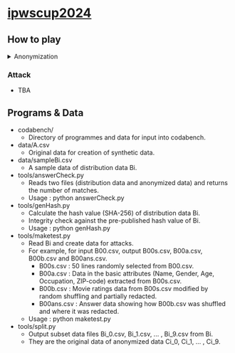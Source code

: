 # [ipwscup2024](https://www.iwsec.org/pws/ipws2024/)

## How to play

<details>
   <summary><bf>Anonymization</bf> </summary>
   1. Receive three sets of distribution data from the organizer.
   2. Select one set of data to be anonymized from the three sets of distribution data.
   3. Commit the ID (e.g. 00) of the selected distribution data to [the thread in the Forum tab](https://www.codabench.org/forums/3178/507/).
   4. Rename the file names of the selected distribution dataset to include your Team ID.
      - For example, if the team ID is 99, iBi00.csv, iBi00_0.csv, ... iBi00_9.csv must be renamed to iB99.csv, iB99_0.csv, ... , iB99_9.csv (note that the third character 'i' is removed).
   5. Anonymize the selected distribution dataset.
      - For example, if the team ID is 99, then iB99_0.csv, ... , iB99_9.csv are anonymized and 10 files are created: iC99_0.csv, ... , iC99_9.csv.
   6. Use checkCi.py to check that the 10 anonymized files are in the correct format.
      - Usage : python checkCi.py iB99_0.csv iC99_0.csv
   7. Create an id.txt file with the team ID (e.g. 99).
   8. Zip 10 anonymized files (e.g. iC99_0.csv, iC99_1.csv, ... , iC99_9.csv) and id.txt into one zip file.
      - The file can be named freely (e.g., submit.zip). Note that, the 10 anonymized files and id.txt are placed directly below the zip file. Including folders will result in an error.
   9. Click on the My Submissions tab of [iPWS Cup 2024 competition site on codabench](https://www.codabench.org/competitions/3260/), then click on the clip icon a little further down to bring up the file selection window, select the zip file you created earlier and submit it.
      - Before selecting the file, write a comment in the comment box just above the clip icon, and the comment will be displayed on the leaderboard (which appears when you press the Results tab) along with the results.
   10. The status of the submitted zip file is displayed at the bottom of the screen; if the Status column is Ready, the process is complete.
      - Please be patient as this may take more than five minutes. If there are any errors, the status may change to 'Failed' or remain 'Submitting' or 'Running' for a long time. If the status does not change to 'Finished' for a long time, please contact the organizer (pwscup2024-info(at)csec.ipsj.or.jp (replace '(at)' with the at sign '@')).
   11. Press the left icon (Add to Leaderboard when hovered over) of the two icons that appear in the Actions column when the Status column is Ready.
   12. When the icon changes to a tick icon, the process is complete. This will be reflected in the leaderboard.
   - If you want to modify the anonymized files, re-zip the 10 modified files and the id.txt and resubmit.
   - If you want the previously submitted results to be reflected in the leaderboard, click on the icon to the left of the Actions column of the previously submitted results to change it to a check mark icon.
</details>

### Attack
- TBA

## Programs & Data
- codabench/
  - Directory of programmes and data for input into codabench.
- data/A.csv
  - Original data for creation of synthetic data. 
- data/sampleBi.csv
  - A sample data of distribution data Bi.
- tools/answerCheck.py
  - Reads two files (distribution data and anonymized data) and returns the number of matches.
  - Usage : python answerCheck.py <prefix of file1> <prefix of file2>
- tools/genHash.py
  - Calculate the hash value (SHA-256) of distribution data Bi.
  - Integrity check against the pre-published hash value of Bi.
  - Usage : python genHash.py <filename of Bi>
- tools/maketest.py
  - Read Bi and create data for attacks.
  - For example, for input B00.csv, output B00s.csv, B00a.csv, B00b.csv and B00ans.csv.
    - B00s.csv : 50 lines randomly selected from B00.csv.
    - B00a.csv : Data in the basic attributes (Name, Gender, Age, Occupation, ZIP-code) extracted from B00s.csv.
    - B00b.csv : Movie ratings data from B00s.csv modified by random shuffling and partially redacted.
    - B00ans.csv : Answer data showing how B00b.csv was shuffled and where it was redacted.
  - Usage : python maketest.py <prefix of Bi>
- tools/split.py
  - Output subset data files Bi_0.csv, Bi_1.csv, ... , Bi_9.csv from Bi.
  - They are the original data of anonymized data Ci_0, Ci_1, ... , Ci_9. 
